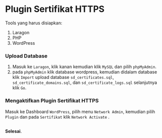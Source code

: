 # Plugin Sertifikat HTTPS 

Tools yang harus disiapkan:

1. Laragon
2. PHP
3. WordPress

### Upload Database

1. Masuk ke ```Laragon```, klik kanan kemudian klik ```MySQL``` dan pilih ```phpMyAdmin```.
2. pada ```phpMyAdmin``` klik database wordpress, kemudian didalam database klik ```Import``` upload database ```sd_certificates.sql```, ```sd_certificate_domains.sql```, dan ```sd_certificate_logs.sql``` selanjutnya klik ```Go```.

### Mengaktifkan Plugin Sertifikat HTTPS

Masuk ke Dashboard ```WordPress```, pilih menu ```Network Admin```, kemudian pilih ```Plugin``` dan pada ```Sertifikat``` klik ```Network Activate``` .


##
**Selesai**.